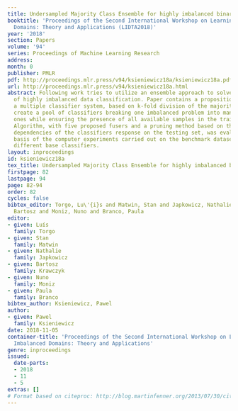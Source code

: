 ```yaml
---
title: Undersampled Majority Class Ensemble for highly imbalanced binary classification
booktitle: 'Proceedings of the Second International Workshop on Learning with Imbalanced
  Domains: Theory and Applications (LIDTA2018)'
year: '2018'
section: Papers
volume: '94'
series: Proceedings of Machine Learning Research
address: 
month: 0
publisher: PMLR
pdf: http://proceedings.mlr.press/v94/ksieniewicz18a/ksieniewicz18a.pdf
url: http://proceedings.mlr.press/v94/ksieniewicz18a.html
abstract: Following work tries to utilize an ensemble approach to solve a problem
  of highly imbalanced data classification. Paper contains a proposition of umce –
  a multiple classifier system, based on k-fold division of the majority class to
  create a pool of classifiers breaking one imbalanced problem into many balanced
  ones while ensuring the presence of all available samples in the training procedure.
  Algorithm, with five proposed fusers and a pruning method based on the statistical
  dependencies of the classifiers response on the testing set, was evaluated on the
  basis of the computer experiments carried out on the benchmark datasets and two
  different base classifiers.
layout: inproceedings
id: ksieniewicz18a
tex_title: Undersampled Majority Class Ensemble for highly imbalanced binary classification
firstpage: 82
lastpage: 94
page: 82-94
order: 82
cycles: false
bibtex_editor: Torgo, Lu\'{i}s and Matwin, Stan and Japkowicz, Nathalie and Krawczyk,
  Bartosz and Moniz, Nuno and Branco, Paula
editor:
- given: Luís
  family: Torgo
- given: Stan
  family: Matwin
- given: Nathalie
  family: Japkowicz
- given: Bartosz
  family: Krawczyk
- given: Nuno
  family: Moniz
- given: Paula
  family: Branco
bibtex_author: Ksieniewicz, Pawel
author:
- given: Pawel
  family: Ksieniewicz
date: 2018-11-05
container-title: 'Proceedings of the Second International Workshop on Learning with
  Imbalanced Domains: Theory and Applications'
genre: inproceedings
issued:
  date-parts:
  - 2018
  - 11
  - 5
extras: []
# Format based on citeproc: http://blog.martinfenner.org/2013/07/30/citeproc-yaml-for-bibliographies/
---
```

